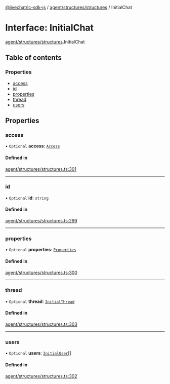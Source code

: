 [@livechat/lc-sdk-js](../README.md) / [agent/structures/structures](../modules/agent_structures_structures.md) / InitialChat

# Interface: InitialChat

[agent/structures/structures](../modules/agent_structures_structures.md).InitialChat

## Table of contents

### Properties

- [access](agent_structures_structures.InitialChat.md#access)
- [id](agent_structures_structures.InitialChat.md#id)
- [properties](agent_structures_structures.InitialChat.md#properties)
- [thread](agent_structures_structures.InitialChat.md#thread)
- [users](agent_structures_structures.InitialChat.md#users)

## Properties

### access

• `Optional` **access**: [`Access`](agent_structures_structures.Access.md)

#### Defined in

[agent/structures/structures.ts:301](https://github.com/livechat/lc-sdk-js/blob/125a327/src/agent/structures/structures.ts#L301)

___

### id

• `Optional` **id**: `string`

#### Defined in

[agent/structures/structures.ts:299](https://github.com/livechat/lc-sdk-js/blob/125a327/src/agent/structures/structures.ts#L299)

___

### properties

• `Optional` **properties**: [`Properties`](agent_structures_structures.Properties.md)

#### Defined in

[agent/structures/structures.ts:300](https://github.com/livechat/lc-sdk-js/blob/125a327/src/agent/structures/structures.ts#L300)

___

### thread

• `Optional` **thread**: [`InitialThread`](agent_structures_structures.InitialThread.md)

#### Defined in

[agent/structures/structures.ts:303](https://github.com/livechat/lc-sdk-js/blob/125a327/src/agent/structures/structures.ts#L303)

___

### users

• `Optional` **users**: [`InitialUser`](agent_structures_users.InitialUser.md)[]

#### Defined in

[agent/structures/structures.ts:302](https://github.com/livechat/lc-sdk-js/blob/125a327/src/agent/structures/structures.ts#L302)
